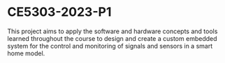 # CE5303-2023-P1
This project aims to apply the software and hardware concepts and tools learned throughout the course to design and create a custom embedded system for the control and monitoring of signals and sensors in a smart home model.

